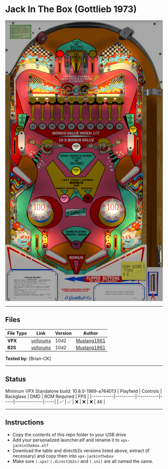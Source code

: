 # Jack In The Box (Gottlieb 1973)

![Table Preview](../../images/vpx-jackinthebox-preview.png)

---

## Files
| File Type | Link | Version | Author | 
|-----------|--------|----------|--------------|
| **VPX** | [vpforums](https://www.vpforums.org/index.php?app=downloads&showfile=16623) | 10d2 | [Mustang1961](https://www.vpforums.org/index.php?showuser=101607) |
| **B2S** |  [vpforums](https://www.vpforums.org/index.php?app=downloads&showfile=16623) | 10d2 | [Mustang1961](https://www.vpforums.org/index.php?showuser=101607) |


**Tested by:** [Brian-CK]

---

## Status 
Minimum VPX Standalone build: 10.8.0-1989-a764013
| Playfield | Controls | Backglass | DMD | ROM Required | FPS | 
|-----------|----------|-----------|-----|--------------|-----|
| :white_check_mark: | :white_check_mark: | :x:  | :x:  | :x: | 46 |

---

## Instructions
- Copy the contents of this repo folder to your USB drive
- Add your personalized launcher.elf and rename it to `vpx-jackinthebox.elf`
- Download the table and directb2s versions listed above, extract (if necessary) and copy them into `vpx-jackinthebox`
- Make sure `(.vpx)` `(.direct2b2s)` and `(.ini)` are all named the same.
